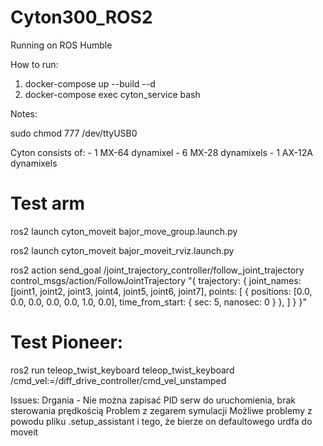 # Cyton300_ROS2

Running on ROS Humble

How to run:
1. docker-compose up --build --d
2. docker-compose exec cyton_service bash

Notes:

sudo chmod 777 /dev/ttyUSB0


Cyton consists of: 
    - 1 MX-64 dynamixel
    - 6 MX-28 dynamixels
    - 1 AX-12A dynamixels

# Test arm

ros2 launch cyton_moveit bajor_move_group.launch.py 

ros2 launch cyton_moveit bajor_moveit_rviz.launch.py 

ros2 action send_goal /joint_trajectory_controller/follow_joint_trajectory control_msgs/action/FollowJointTrajectory "{
  trajectory: {
    joint_names: [joint1, joint2, joint3, joint4, joint5, joint6, joint7],
    points: [
        { positions: [0.0, 0.0, 0.0, 0.0, 0.0, 1.0, 0.0], time_from_start: { sec: 5, nanosec: 0 } },
    ]
  }
}"

# Test Pioneer:

ros2 run teleop_twist_keyboard teleop_twist_keyboard /cmd_vel:=/diff_drive_controller/cmd_vel_unstamped

Issues:
Drgania - Nie można zapisać PID serw do uruchomienia, brak sterowania prędkością
Problem z zegarem symulacji
Możliwe problemy z powodu pliku .setup_assistant i tego, że bierze on defaultowego urdfa do moveit


